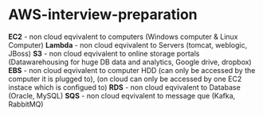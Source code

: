 # AWS-interview-preparation

**EC2** - non cloud eqvivalent to computers (Windows computer & Linux Computer)
**Lambda** - non cloud eqvivalent to Servers (tomcat, weblogic, JBoss)
**S3** - non cloud eqvivalent to online storage portals (Datawarehousing for huge DB data and analytics, Google drive, dropbox)
**EBS** - non cloud eqvivalent to computer HDD (can only be accessed by the computer it is plugged to), (on cloud can only be accessed by one EC2 instace which is configued to)
**RDS** - non cloud eqvivalent to Database (Oracle, MySQL)
**SQS** - non cloud eqvivalent to message que (Kafka, RabbitMQ)
